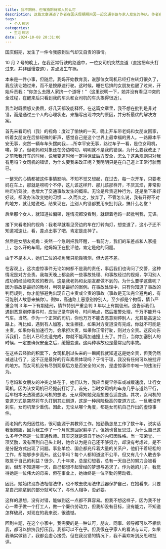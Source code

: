 ```yaml
---
title: 我不期待、但唯独期待家人的认可
description: 这篇文章讲述了作者在国庆假期期间因一起交通事故与家人发生的争执。作者在正常行驶时，一位女司机突然变道，差点造成事故。尽管交警确认对方全责，但作者的母亲和女朋友却责怪他没有让行。文章通过分析各方心理状态，探讨了冲突的原因，并表达了作者对家人认可的渴望。作者认为，尽管他可以不在乎外界的看法，但家人的看法对他来说非常重要。
tags:
  - 个人日记
categories:
  - 生活日记
date: 2024-10-08 20:31:00
---
```


国庆假期，发生了一件令我感到生气却又自责的事情。

10 月 2 号的晚上，在我正常行驶的路途中，一位女司机突然变道（直接把车头打过来，并非缓慢变道），差点发生车祸。

本来是一件小事，但随后，我妈开始教育我，说那位女司机已经打左转灯很久了，我应该让她过来，而不是按原速行驶。这时候，睡在后排的女朋友也醒了过来，开始斥责我：“你怎么去跟人家挤一个道呀！”（这里说明一下，她并没有看见冲突的全过程，在醒来后只看到我的车头和女司机的车头挨得很近）。

我当时既愤怒又委屈，好几天都没能释怀。在这篇文章里，我不想在批判是非对错，而是通过三个人的心理状态，来描写出现冲突的原因，并分析最优的解决方案。

首先来看司机（我）的视角：度过了愉快的一天，晚上开车带老妈和女朋友回家，听着女朋友在后排轻微的鼾声，感觉自己是这个世界上最幸福的男人。一路原本平安无事，突然一辆车车头摆向我……所幸平安无事，路过车子一看，是位女司机，唉，算了。但老妈和对象还在旁边唠叨，明明就不是我的错误，为什么要我改正？之前教我开车的时候，说我变道时候一定得保证后方安全，怎么？这条规则只对我有用吗？女司机的错误，为什么要我来改正呢？我明明只是在自己道上正常行驶而已。

一整天的心情都被这件事情影响。不知不觉又想起，在过去，每一次开车，只要老妈在车上，那就是唠叨个不停，这儿该这样开、那儿该那样开，不厌其烦，非常影响司机驾驶，也增大了交通事故发生的概率。无论是斥责这种行为，还是坐下来好好谈，都没办法改变她的习惯……久而久之，放弃了，不管怎么说，我有开得不对的地方，就让她说吧。结果现在，连别人的错都要用来批判我，搞什么名堂？

后坐那个女人，就知道拉偏架，连情况都没看到，就跟着老妈一起批判我，无语。

接下来看老妈的视角：我老早就看见旁边的车在打转向灯，想变道了，这小子还不知道减速让，看，差点出事了吧，肯定是走神了。

然后是女朋友视角：突然一个急刹把我吓醒，一看前方，我们的车差点和人家撞上，怎么开的车啊。他妈妈正在批评他，肯定是他的问题。

由于不是本人，她们二位的视角我只能靠猜测，但大差不差。

在客观上，这次虚惊事件无论如何都不是我的责任，事后我们也询问了交警，这种情况是对方全责。我每天晚上都会刷一些事故处理、和事故经过的视频，学习别人成功的经验和失败的教训，这是我老妈和女朋友都做不到的。为什么要学这些呢？因为事故是最好的教材，判罚是最好的案例。在事故处理中，只有你知道了事故的判罚规则，你才能够避免出现自己主责或全责的事故（事故是无法完全避免的，有可能别人故意来搞你）。例如，高速路上恶意别停别人，至少都是个拘留，情节严重会判 3 年一下有期徒刑，情节特别严重会判 3 年以上有期徒刑。这告诉我们，遇到恶意别停事件时，应当记录车牌号、时间地点，然后报警处理，千万不能开斗气车。当然，作为一个正常的司机，你也万万不能去恶意别停别人，尤其是高速公路上。再比如，遇到有人加塞，发生擦挂，如果对方变道没有完成，你就不可能是主责。如果你有加速行为，会承担次责，如果你正常行驶，则对方全责。这反向告诉我们，当别人已经变道完成，你就不能再加速撞上去了。并且，当你加塞别人的时候，一定要确保安全之后，缓慢变道。这两种事故也是最常见的事故。

在这些云经验的积累下，女司机别过头来的一瞬间我就知道这是她全责，但我仍然减速让行了，这不正是最好的行车素质体现吗？于情于理，我没有任何可以被批评的地方。而女司机没有尽到观察后方是否安全的义务，是虚惊事件中唯一的违法行为。

与老妈和女朋友的冲突之处在于，她们认为，我应当提早停车或减缓速度，让行女司机，因为该女司机已经提前打灯了。首先，当时女司机的车身几乎与道路平行，后车根本无法猜透女司机的想法，无从得知她究竟想要合适变道。其次，女司机的变道方式是突然将车头打到其左侧道，这是一种风险极高的变道方式，一旦我没有刹车，女司机至少重伤。因此，无论从哪个角度，都是女司机自己作出的虚惊事件。

而老妈的内归因性格，很可能源于其教师工作。她勤勤恳恳工作了数十年，说实话我很佩服，因为我工作了一个月就想回家躺平了。但她也曾反思过，为什么自己这么多年仍然是一位普通教师。其实这就是源自于她的内归因性格。当一项荣誉、一项奖励，没有落到自己头上时，她会认为是自己还不够努力，却没有考虑过，是不是分配方式出现了问题。事业单位、国企都充斥着大量的关系户，他们干着轻松的工作，却能够步步高升。这公平吗？每个人都知道这不公平，但又有几个人敢去争取属于自己的利益？很少。几十年来，总是幻想着，总有一天自己的努力会被看到，但却不知道哪一天，自己都想不起曾经的梦想与追求了。作为她的儿子，我觉得她是一位伟大的母亲，但在事业上，她始终是一位辛勤的劳动者。

因此，她始终没办法相信法律，也不敢去使用法律武器保护自己，在她看来，只要拿自己能拿到的部分就可以了，与他人相争，没必要。

这样的思想，没有对错，能做到这一点都不算容易。但我不想这样子，因为我不甘心一辈子做一个打工人，做一个廉价劳动力，但我却没有目标，没有能力，不知道怎样破局，对现在的我来说，很遗憾。

回到主题，在这个小家中，我需要的是一种认可，朋友、同事、领导都可以不相信我，都可以排挤我打压我，我都可以不在乎。但我很在乎家人的看法与认可，如果我确实做错了，我都会虚心接受，但在我没错的情况下，我不喜欢听到反思和批评。

